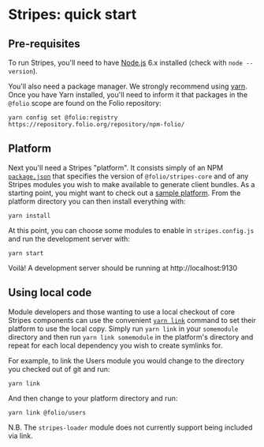 # Stripes: quick start

## Pre-requisites

To run Stripes, you'll need to have [Node.js](https://nodejs.org/) 6.x installed (check with `node --version`).

You'll also need a package manager. We strongly recommend using [yarn](https://yarnpkg.com/). Once you have Yarn installed, you'll need to inform it that packages in the `@folio` scope are found on the Folio repository:
```
yarn config set @folio:registry https://repository.folio.org/repository/npm-folio/
```

## Platform

Next you'll need a Stripes "platform". It consists simply of an NPM [`package.json`](https://docs.npmjs.com/files/package.json) that specifies the version of `@folio/stripes-core` and of any Stripes modules you wish to make available to generate client bundles. As a starting point, you might want to check out a [sample platform](https://github.com/folio-org/stripes-sample-platform). From the platform directory you can then install everything with:
```
yarn install
```

At this point, you can choose some modules to enable in `stripes.config.js` and run the development server with:
```
yarn start
```

Voilà! A development server should be running at http://localhost:9130

## Using local code

Module developers and those wanting to use a local checkout of core Stripes components can use the convenient [`yarn link`](https://yarnpkg.com/docs/cli/link/) command to set their platform to use the local copy. Simply run `yarn link` in your `somemodule` directory and then run `yarn link somemodule` in the platform's directory and repeat for each local dependency you wish to create symlinks for.

For example, to link the Users module you would change to the directory you checked out of git and run:
```
yarn link
```

And then change to your platform directory and run: 
```
yarn link @folio/users
```

N.B. The `stripes-loader` module does not currently support being included via link.
